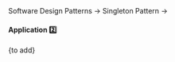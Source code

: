 <link rel="stylesheet" href="{{baseUrl}}/css/textbook.css">

<div class="website-content">

<div id="path">Software Design Patterns &rarr; Singleton Pattern &rarr;</div>

<div id="title">

#### Application :two:

</div>

<div id="body">

{to add}

</div>

<div id="extras">

<include src="exercises.md" />

</div>

</div>
